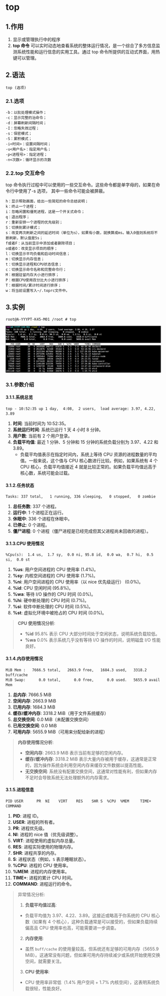 # top

## 1.作用

1. 显示或管理执行中的程序
2. **top 命令** 可以实时动态地查看系统的整体运行情况，是一个综合了多方信息监测系统性能和运行信息的实用工具。通过 top 命令所提供的互动式界面，用热键可以管理。

## 2.语法

~~~shell
top (选项)
~~~

### 2.1.选项

~~~shell
-b：以批处理模式操作；
-c：显示完整的治命令；
-d：屏幕刷新间隔时间；
-I：忽略失效过程；
-s：保密模式；
-S：累积模式；
-i<时间>：设置间隔时间；
-u<用户名>：指定用户名；
-p<进程号>：指定进程；
-n<次数>：循环显示的次数
~~~

### 2.2.top 交互命令

top 命令执行过程中可以使用的一些交互命令。这些命令都是单字母的，如果在命令行中使用了-s 选项， 其中一些命令可能会被屏蔽。

~~~shell
h：显示帮助画面，给出一些简短的命令总结说明；
k：终止一个进程；
i：忽略闲置和僵死进程，这是一个开关式命令；
q：退出程序；
r：重新安排一个进程的优先级别；
S：切换到累计模式；
s：改变两次刷新之间的延迟时间（单位为s），如果有小数，就换算成ms。输入0值则系统将不断刷新，默认值是5s；
f或者F：从当前显示中添加或者删除项目；
o或者O：改变显示项目的顺序；
l：切换显示平均负载和启动时间信息；
m：切换显示内存信息；
t：切换显示进程和CPU状态信息；
c：切换显示命令名称和完整命令行；
M：根据驻留内存大小进行排序；
P：根据CPU使用百分比大小进行排序；
T：根据时间/累计时间进行排序；
w：将当前设置写入~/.toprc文件中。
~~~

## 3.实例

~~~shell
root@A-YYYPT-K45-M01 /root # top
~~~

![image-20240913105326637](./000.picture/image-20240913105326637.png)

### 3.1.参数介绍

#### 3.1.1.系统总览

~~~shell
top - 10:52:35 up 1 day,  4:08,  2 users,  load average: 3.97, 4.22, 3.89
~~~

1. **时间**: 当前时间为 10:52:35。
2. **系统运行时间**: 系统已运行 1 天 4 小时 8 分钟。
3. **用户数**: 当前有 2 个用户登录。
4. **负载平均值**: 最近 1 分钟、5 分钟和 15 分钟的系统负载分别为 3.97、4.22 和 3.89。
   - 负载平均值表示在指定时间内，系统上等待 CPU 资源的进程数量的平均值。一般来说，这个值与 CPU 核心数进行比较。例如，如果系统有 4 个 CPU 核心，负载平均值接近 4 就是比较正常的。如果负载平均值远高于核心数，系统可能会过载。

#### 3.1.2.任务状态

~~~shell
Tasks: 337 total,   1 running, 336 sleeping,   0 stopped,   0 zombie
~~~

1. **总任务数**: 337 个进程。
2. **运行中**: 1 个进程正在运行。
3. **休眠中**: 336 个进程在休眠中。
4. **已停止**: 0 个进程。
5. **僵尸进程**: 0 个进程（僵尸进程是已经完成但其父进程尚未回收的进程）。

#### 3.1.3.CPU 使用情况

~~~shell
%Cpu(s):  1.4 us,  1.7 sy,  0.0 ni, 95.8 id,  0.0 wa,  0.7 hi,  0.5 si,  0.0 st
~~~

1. **%us**: 用户空间进程的 CPU 使用率 (1.4%)。
2. **%sy**: 内核空间进程的 CPU 使用率 (1.7%)。
3. **%ni**: 用户空间进程的 CPU 使用率（以 nice 优先级运行） (0.0%)。
4. **%id**: CPU 空闲时间 (95.8%)。
5. **%wa**: 等待 I/O 操作的 CPU 时间 (0.0%)。
6. **%hi**: 硬中断处理的 CPU 时间 (0.7%)。
7. **%si**: 软件中断处理的 CPU 时间 (0.5%)。
8. **%st**: 虚拟化环境中被抢占的 CPU 时间 (0.0%)。

>**CPU 使用情况分析**:
>
>- **%id** 95.8% 表示 CPU 大部分时间处于空闲状态，说明系统负载较低。
>- **%wa** 0.0% 表示系统几乎没有等待 I/O 操作的时间，说明磁盘 I/O 性能良好。

#### 3.1.4.内存使用情况

~~~shell
MiB Mem :   7666.5 total,   2663.9 free,   1684.3 used,   3318.2 buff/cache
MiB Swap:      0.0 total,      0.0 free,      0.0 used.   5655.9 avail Mem
~~~

1. **总内存**: 7666.5 MiB
2. **空闲内存**: 2663.9 MiB
3. **已用内存**: 1684.3 MiB
4. **缓存/缓冲内存**: 3318.2 MiB（用于文件系统缓存）
5. **总交换空间**: 0.0 MiB（未配置交换空间）
6. **已用交换空间**: 0.0 MiB
7. **可用内存**: 5655.9 MiB（可用来分配给新的进程）

>**内存使用情况分析**:
>
>- **空闲内存**: 2663.9 MiB 表示当前有足够的空闲内存。
>- **缓存/缓冲内存**: 3318.2 MiB 表示大量内存被用于缓存，这通常是正常的，因为操作系统会利用空闲内存来缓存文件数据以提高性能。
>- **无交换空间**: 系统没有配置交换空间，这通常对性能有利，但如果内存不足时会导致系统无法处理额外的内存需求。

#### 3.1.5.进程信息

~~~shell
PID USER      PR  NI    VIRT    RES    SHR S  %CPU  %MEM     TIME+ COMMAND
~~~

1. **PID**: 进程 ID。
2. **USER**: 进程的所有者。
3. **PR**: 进程优先级。
4. **NI**: 进程的 nice 值（优先级调整）。
5. **VIRT**: 进程使用的虚拟内存总量。
6. **RES**: 进程实际使用的物理内存。
7. **SHR**: 进程共享的内存。
8. **S**: 进程状态（例如，`S` 表示睡眠状态）。
9. **%CPU**: 进程的 CPU 使用率。
10. **%MEM**: 进程的内存使用率。
11. **TIME+**: 进程的累计 CPU 时间。
12. **COMMAND**: 进程运行的命令。

>异常情况分析:
>
>1. **负载平均值过高**:
>   - 负载平均值为 3.97、4.22、3.89。这接近或略高于你系统的 CPU 核心数（如果有 4 个核心），这种负载通常是可以接受的，但如果负载持续偏高且 CPU 使用率也高，可能需要进一步调查。
>2. **内存使用**:
>   - 虽然 `buff/cache` 的使用量较高，但系统还有足够的可用内存（5655.9 MiB）。这通常没有问题，但如果可用内存持续减少或系统开始使用交换空间，就需要关注。
>3. **CPU 使用率**:
>   - CPU 使用率非常低（1.4% 用户空间 + 1.7% 内核空间），这表明系统负载很轻，性能良好。





​	